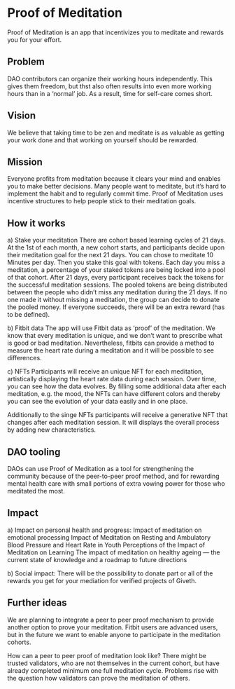 # Proof of Meditation

Proof of Meditation is an app that incentivizes you to meditate and rewards you for your effort.

## Problem

DAO contributors can organize their working hours independently. This gives them freedom, but thst also often results into even more working hours than in a ‘normal’ job. As a result, time for self-care comes short.

## Vision

We believe that taking time to be zen and meditate is as valuable as getting your work done and that working on yourself should be rewarded.

## Mission

Everyone profits from meditation because it clears your mind and enables you to make better decisions. Many people want to meditate, but it’s hard to implement the habit and to regularly commit time.
Proof of Meditation uses incentive structures to help people stick to their meditation goals.

## How it works

a) Stake your meditation
There are cohort based learning cycles of 21 days. At the 1st of each month, a new cohort starts, and participants decide upon their meditation goal for the next 21 days. You can chose to meditate 10 Minutes per day. Then you stake this goal with tokens.
Each day you miss a meditation, a percentage of your staked tokens are being locked into a pool of that cohort.
After 21 days, every participant receives back the tokens for the successful meditation sessions. The pooled tokens are being distributed between the people who didn’t miss any meditation during the 21 days. If no one made it without missing a meditation, the group can decide to donate the pooled money. If everyone succeeds, there will be an extra reward (has to be defined).

b) Fitbit data
The app will use Fitbit data as ‘proof’ of the meditation.
We know that every meditation is unique, and we don’t want to prescribe what is good or bad meditation. Nevertheless, fitbits can provide a method to measure the heart rate during a meditation and it will be possible to see differences.

c) NFTs
Participants will receive an unique NFT for each meditation, artistically displaying the heart rate data during each session. Over time, you can see how the data evolves. By filling some additional data after each meditation, e.g. the mood, the NFTs can have different colors and thereby you can see the evolution of your data easily and in one place.

Additionally to the singe NFTs participants will receive a generative NFT that changes after each meditation session. It will displays the overall process by adding new characteristics.

## DAO tooling

DAOs can use Proof of Meditation as a tool for strengthening the community because of the peer-to-peer proof method, and for rewarding mental health care with small portions of extra vowing power for those who meditated the most.

## Impact

a) Impact on personal health and progress:
Impact of meditation on emotional processing
Impact of Meditation on Resting and Ambulatory Blood Pressure and Heart Rate in Youth
Perceptions of the Impact of Meditation on Learning
The impact of meditation on healthy ageing — the current state of knowledge and a roadmap to future directions

b) Social impact:
There will be the possibility to donate part or all of the rewards you get for your mediation for verified projects of Giveth.

## Further ideas

We are planning to integrate a peer to peer proof mechanism to provide another option to prove your meditation. Fitbit users are advanced users, but in the future we want to enable anyone to participate in the meditation cohorts.

How can a peer to peer proof of meditation look like?
There might be trusted validators, who are not themselves in the current cohort, but have already completed minimum one full meditation cycle. Problems rise with the question how validators can prove the meditation of others.
